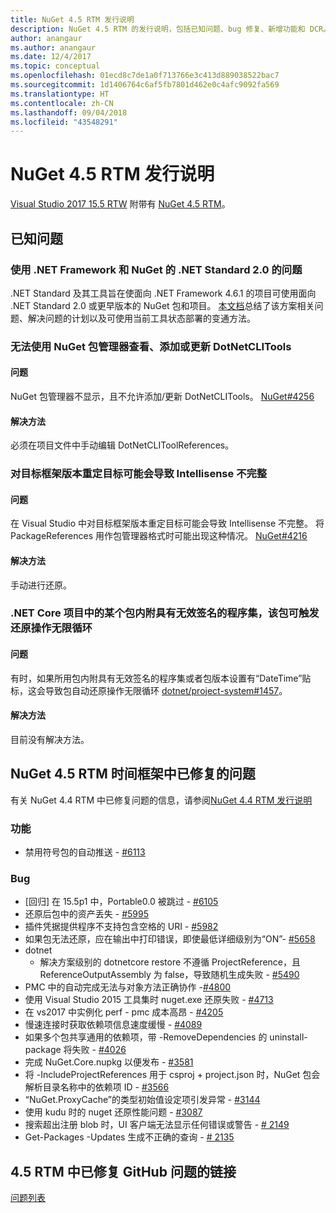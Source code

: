 ```yaml
---
title: NuGet 4.5 RTM 发行说明
description: NuGet 4.5 RTM 的发行说明，包括已知问题、bug 修复、新增功能和 DCR。
author: anangaur
ms.author: anangaur
ms.date: 12/4/2017
ms.topic: conceptual
ms.openlocfilehash: 01ecd8c7de1a0f713766e3c413d889038522bac7
ms.sourcegitcommit: 1d1406764c6af5fb7801d462e0c4afc9092fa569
ms.translationtype: HT
ms.contentlocale: zh-CN
ms.lasthandoff: 09/04/2018
ms.locfileid: "43548291"
---
```

# <a name="nuget-45-rtm-release-notes"></a>NuGet 4.5 RTM 发行说明

[Visual Studio 2017 15.5 RTW](https://www.visualstudio.com/news/releasenotes/vs2017-relnotes) 附带有 [NuGet 4.5 RTM](https://dist.nuget.org/win-x86-commandline/v4.5.0/nuget.exe)。

## <a name="known-issues"></a>已知问题

### <a name="issues-with-net-standard-20-with-net-framework--nuget"></a>使用 .NET Framework 和 NuGet 的 .NET Standard 2.0 的问题 

.NET Standard 及其工具旨在使面向 .NET Framework 4.6.1 的项目可使用面向 .NET Standard 2.0 或更早版本的 NuGet 包和项目。 [本文档](https://github.com/dotnet/standard/issues/481)总结了该方案相关问题、解决问题的计划以及可使用当前工具状态部署的变通方法。

### <a name="you-are-unable-to-view-add-or-update-dotnetclitools-using-nuget-package-manager"></a>无法使用 NuGet 包管理器查看、添加或更新 DotNetCLITools

#### <a name="issue"></a>问题

NuGet 包管理器不显示，且不允许添加/更新 DotNetCLITools。 [NuGet#4256](https://github.com/NuGet/Home/issues/4256)

#### <a name="workaround"></a>解决方法

必须在项目文件中手动编辑 DotNetCLIToolReferences。

### <a name="retargeting-target-framework-version-may-lead-to-incomplete-intellisense"></a>对目标框架版本重定目标可能会导致 Intellisense 不完整

#### <a name="issue"></a>问题

在 Visual Studio 中对目标框架版本重定目标可能会导致 Intellisense 不完整。 将 PackageReferences 用作包管理器格式时可能出现这种情况。 [NuGet#4216](https://github.com/NuGet/Home/issues/4216)

#### <a name="workaround"></a>解决方法

手动进行还原。

### <a name="a-package-in-a-net-core-project-that-contains-an-assembly-with-an-invalid-signature-can-trigger-an-infinite-restore-loop"></a>.NET Core 项目中的某个包内附具有无效签名的程序集，该包可触发还原操作无限循环

#### <a name="issue"></a>问题

有时，如果所用包内附具有无效签名的程序集或者包版本设置有“DateTime”贴标，这会导致包自动还原操作无限循环 [dotnet/project-system#1457](https://github.com/dotnet/project-system/issues/1457)。

#### <a name="workaround"></a>解决方法

目前没有解决方法。

## <a name="issues-fixed-in-nuget-45-rtm-timeframe"></a>NuGet 4.5 RTM 时间框架中已修复的问题

有关 NuGet 4.4 RTM 中已修复问题的信息，请参阅[NuGet 4.4 RTM 发行说明](../release-notes/nuget-4.4-RTM.md) 

### <a name="features"></a>功能

- 禁用符号包的自动推送 - [#6113](https://github.com/NuGet/Home/issues/6113)

### <a name="bugs"></a>Bug

- [回归] 在 15.5p1 中，Portable0.0 被跳过 - [#6105](https://github.com/NuGet/Home/issues/6105)
- 还原后包中的资产丢失 - [#5995](https://github.com/NuGet/Home/issues/5995)
- 插件凭据提供程序不支持包含空格的 URI - [#5982](https://github.com/NuGet/Home/issues/5982)
- 如果包无法还原，应在输出中打印错误，即使最低详细级别为“ON”- [#5658](https://github.com/NuGet/Home/issues/5658)
- dotnet
  - 解决方案级别的 dotnetcore restore 不遵循 ProjectReference，且 ReferenceOutputAssembly 为 false，导致随机生成失败 - [#5490](https://github.com/NuGet/Home/issues/5490)
- PMC 中的自动完成无法与对象方法正确协作 -[#4800](https://github.com/NuGet/Home/issues/4800)
- 使用 Visual Studio 2015 工具集时 nuget.exe 还原失败 - [#4713](https://github.com/NuGet/Home/issues/4713)
- 在 vs2017 中实例化 perf - pmc 成本高昂 - [#4205](https://github.com/NuGet/Home/issues/4205)
- 慢速连接时获取依赖项信息速度缓慢 - [#4089](https://github.com/NuGet/Home/issues/4089)
- 如果多个包共享通用的依赖项，带 -RemoveDependencies 的 uninstall-package 将失败 - [#4026](https://github.com/NuGet/Home/issues/4026)
- 完成 NuGet.Core.nupkg 以便发布 - [#3581](https://github.com/NuGet/Home/issues/3581)
- 将 -IncludeProjectReferences 用于 csproj + project.json 时，NuGet 包会解析目录名称中的依赖项 ID - [#3566](https://github.com/NuGet/Home/issues/3566)
- “NuGet.ProxyCache”的类型初始值设定项引发异常 - [#3144](https://github.com/NuGet/Home/issues/3144)
- 使用 kudu 时的 nuget 还原性能问题 - [#3087](https://github.com/NuGet/Home/issues/3087)
- 搜索超出注册 blob 时，UI 客户端无法显示任何错误或警告 - [# 2149](https://github.com/NuGet/Home/issues/2149)
- Get-Packages -Updates 生成不正确的查询 - [# 2135](https://github.com/NuGet/Home/issues/2135)

## <a name="links-to-github-issues-fixed-in-45-rtm"></a>4.5 RTM 中已修复 GitHub 问题的链接

[问题列表](https://github.com/NuGet/Home/issues?q=is%3Aissue+milestone%3A4.5+is%3Aclosed)
